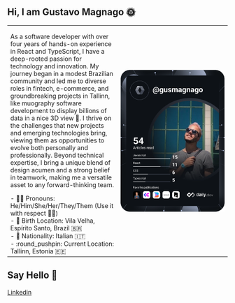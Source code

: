   ## Hi, I am Gustavo Magnago :sun_with_face:
<center>
<table>
  <tr>
    <td width="50%"><p>As a software developer with over four years of hands-on experience in React and TypeScript, I have a deep-rooted passion for technology and innovation. My journey began in a modest Brazilian community and led me to diverse roles in fintech, e-commerce, and groundbreaking projects in Tallinn, like muography software development to display billions of data in a nice 3D view 💅. I thrive on the challenges that new projects and emerging technologies bring, viewing them as opportunities to evolve both personally and professionally. Beyond technical expertise, I bring a unique blend of design acumen and a strong belief in teamwork, making me a versatile asset to any forward-thinking team.</p>
  - 🏳️‍🌈 Pronouns: He/Him/She/Her/They/Them (Use it with respect 🏳️‍⚧️) </br>
  - 🥇 Birth Location: Vila Velha, Espírito Santo, Brazil 🇧🇷 </br>
  - 🥈 Nationality: Italian 🇮🇹 </br>
  - :round_pushpin: Current Location: Tallinn, Estonia 🇪🇪</br>
    </td>
    <td style={{    display: flex;
    justify-content: center;
}}>
	<a href="https://app.daily.dev/DailyDevTips">
	<img align="center" src="https://github.com/gusmagnago/gusmagnago/blob/main/devcard.svg" width="350" alt="Gustavo Magnago's Dev Card"/>
	</a>
   </td>
  </tr>  
</table>
</center>

## Say Hello :wave:
<p>
<a href="https://www.linkedin.com/in/gustavo-magnago/">Linkedin</a><br/>
</p>
